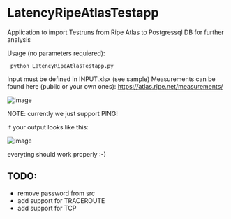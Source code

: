 # LatencyRipeAtlasTestapp
Application to import Testruns from Ripe Atlas to Postgressql DB for further analysis

Usage (no parameters requiered):

<code> python LatencyRipeAtlasTestapp.py </code>

Input must be defined in INPUT.xlsx (see sample)
Measurements can be found here (public or your own ones): https://atlas.ripe.net/measurements/

![image](https://user-images.githubusercontent.com/15867392/169769409-3b18aa40-b520-4d35-a598-aa0e6b9e899c.png)

NOTE: currently we just support PING!

if your output looks like this:

![image](https://user-images.githubusercontent.com/15867392/169769576-a515e3cf-076a-405a-833b-951f9dc88d73.png)

everyting should work properly :-)

## TODO:
- remove password from src
- add support for TRACEROUTE
- add support for TCP
